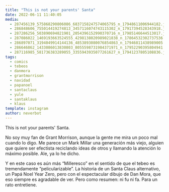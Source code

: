 ```yaml
---
title: "This is not your parents' Santa"
date: 2022-06-11 11:40:05
media: 
  - 287456139_575868290806086_6837158247574065795_n_17948611006944182.jpg
  - 286848606_755014419274813_3457116074743115302_n_17917394528343918.jpg
  - 287286256_503890694821901_2054396152990370716_n_17985146644513017.jpg
  - 287086022_1469193663524555_4298138020989021838_n_17864532302737536.jpg
  - 286897071_3194049914144136_4853893080076854863_n_17946811438989005.jpg
  - 286646862_1433086013830803_8055598731984371971_n_17952290395804941.jpg
  - 287116985_581736383289055_3355943935077261627_n_17941237805108836.jpg
tags: 
  - comics
  - tebeos
  - danmora
  - grantmorrison
  - navidad
  - papanoel
  - santaclaus
  - yule
  - santaklaus
  - klaus
template: instagram
author: neverbot
---
```


This is not your parents' Santa.

No soy muy fan de Grant Morrison, aunque la gente me mira un poco mal cuando lo digo. Me parece un Mark Millar una generación más viejo, alguien que quiere ser efectista reciclando ideas de otros y llamando la atención lo máximo posible. Ale, ya lo he dicho.

Y en este caso es aún más “Milleresco” en el sentido de que el tebeo es tremendamente “pelicularizable”. La historia de un Santa Claus alternativo, un Papá Noel Year Zero, pero con el espectacular dibujo de Dan Mora, que eso siempre es agradable de ver. Pero como resumen: ni fu ni fa. Para un rato entretiene.
